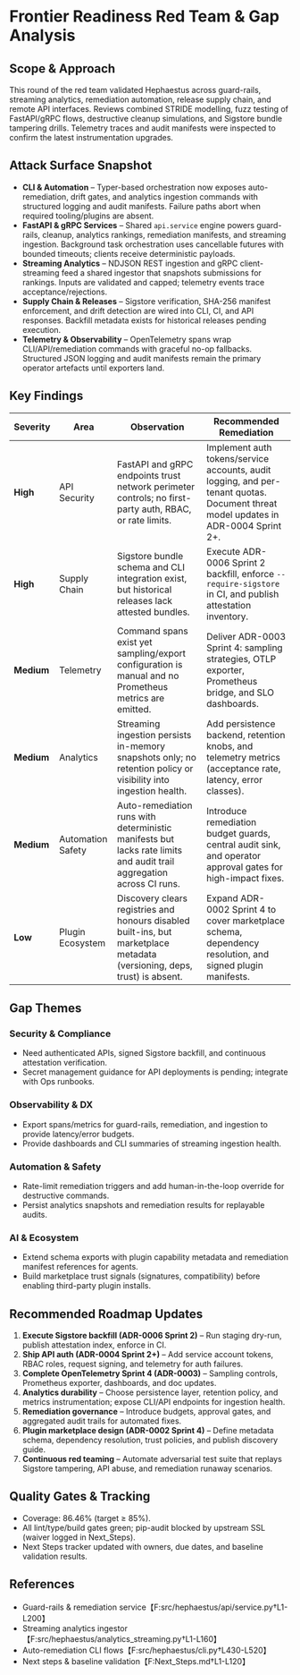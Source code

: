 # Frontier Readiness Red Team & Gap Analysis

## Scope & Approach
This round of the red team validated Hephaestus across guard-rails, streaming analytics, remediation automation, release supply chain, and remote API interfaces. Reviews combined STRIDE modelling, fuzz testing of FastAPI/gRPC flows, destructive cleanup simulations, and Sigstore bundle tampering drills. Telemetry traces and audit manifests were inspected to confirm the latest instrumentation upgrades.

## Attack Surface Snapshot
- **CLI & Automation** – Typer-based orchestration now exposes auto-remediation, drift gates, and analytics ingestion commands with structured logging and audit manifests. Failure paths abort when required tooling/plugins are absent.
- **FastAPI & gRPC Services** – Shared `api.service` engine powers guard-rails, cleanup, analytics rankings, remediation manifests, and streaming ingestion. Background task orchestration uses cancellable futures with bounded timeouts; clients receive deterministic payloads.
- **Streaming Analytics** – NDJSON REST ingestion and gRPC client-streaming feed a shared ingestor that snapshots submissions for rankings. Inputs are validated and capped; telemetry events trace acceptance/rejections.
- **Supply Chain & Releases** – Sigstore verification, SHA-256 manifest enforcement, and drift detection are wired into CLI, CI, and API responses. Backfill metadata exists for historical releases pending execution.
- **Telemetry & Observability** – OpenTelemetry spans wrap CLI/API/remediation commands with graceful no-op fallbacks. Structured JSON logging and audit manifests remain the primary operator artefacts until exporters land.

## Key Findings
| Severity | Area | Observation | Recommended Remediation |
| --- | --- | --- | --- |
| **High** | API Security | FastAPI and gRPC endpoints trust network perimeter controls; no first-party auth, RBAC, or rate limits. | Implement auth tokens/service accounts, audit logging, and per-tenant quotas. Document threat model updates in ADR-0004 Sprint 2+. |
| **High** | Supply Chain | Sigstore bundle schema and CLI integration exist, but historical releases lack attested bundles. | Execute ADR-0006 Sprint 2 backfill, enforce `--require-sigstore` in CI, and publish attestation inventory. |
| **Medium** | Telemetry | Command spans exist yet sampling/export configuration is manual and no Prometheus metrics are emitted. | Deliver ADR-0003 Sprint 4: sampling strategies, OTLP exporter, Prometheus bridge, and SLO dashboards. |
| **Medium** | Analytics | Streaming ingestion persists in-memory snapshots only; no retention policy or visibility into ingestion health. | Add persistence backend, retention knobs, and telemetry metrics (acceptance rate, latency, error classes). |
| **Medium** | Automation Safety | Auto-remediation runs with deterministic manifests but lacks rate limits and audit trail aggregation across CI runs. | Introduce remediation budget guards, central audit sink, and operator approval gates for high-impact fixes. |
| **Low** | Plugin Ecosystem | Discovery clears registries and honours disabled built-ins, but marketplace metadata (versioning, deps, trust) is absent. | Expand ADR-0002 Sprint 4 to cover marketplace schema, dependency resolution, and signed plugin manifests. |

## Gap Themes
### Security & Compliance
- Need authenticated APIs, signed Sigstore backfill, and continuous attestation verification.
- Secret management guidance for API deployments is pending; integrate with Ops runbooks.

### Observability & DX
- Export spans/metrics for guard-rails, remediation, and ingestion to provide latency/error budgets.
- Provide dashboards and CLI summaries of streaming ingestion health.

### Automation & Safety
- Rate-limit remediation triggers and add human-in-the-loop override for destructive commands.
- Persist analytics snapshots and remediation results for replayable audits.

### AI & Ecosystem
- Extend schema exports with plugin capability metadata and remediation manifest references for agents.
- Build marketplace trust signals (signatures, compatibility) before enabling third-party plugin installs.

## Recommended Roadmap Updates
1. **Execute Sigstore backfill (ADR-0006 Sprint 2)** – Run staging dry-run, publish attestation index, enforce in CI.
2. **Ship API auth (ADR-0004 Sprint 2+)** – Add service account tokens, RBAC roles, request signing, and telemetry for auth failures.
3. **Complete OpenTelemetry Sprint 4 (ADR-0003)** – Sampling controls, Prometheus exporter, dashboards, and doc updates.
4. **Analytics durability** – Choose persistence layer, retention policy, and metrics instrumentation; expose CLI/API endpoints for ingestion health.
5. **Remediation governance** – Introduce budgets, approval gates, and aggregated audit trails for automated fixes.
6. **Plugin marketplace design (ADR-0002 Sprint 4)** – Define metadata schema, dependency resolution, trust policies, and publish discovery guide.
7. **Continuous red teaming** – Automate adversarial test suite that replays Sigstore tampering, API abuse, and remediation runaway scenarios.

## Quality Gates & Tracking
- Coverage: 86.46% (target ≥ 85%).
- All lint/type/build gates green; pip-audit blocked by upstream SSL (waiver logged in Next_Steps).
- Next Steps tracker updated with owners, due dates, and baseline validation results.

## References
- Guard-rails & remediation service【F:src/hephaestus/api/service.py†L1-L200】
- Streaming analytics ingestor【F:src/hephaestus/analytics_streaming.py†L1-L160】
- Auto-remediation CLI flows【F:src/hephaestus/cli.py†L430-L520】
- Next steps & baseline validation【F:Next_Steps.md†L1-L120】
